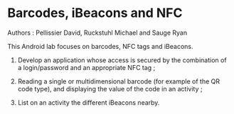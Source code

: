 # Barcodes, iBeacons and NFC

Authors : Pellissier David, Ruckstuhl Michael and Sauge Ryan

This Android lab focuses on barcodes, NFC tags and iBeacons.

1) Develop an application whose access is secured by the combination of a login/password and an appropriate NFC tag ;

2) Reading a single or multidimensional barcode (for example of the QR code type), and displaying the value of the code in an activity ;

3) List on an activity the different iBeacons nearby.